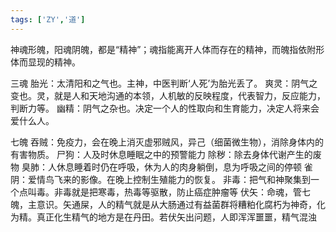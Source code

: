 ```yaml
---
tags: ['ZY','道']
---
```


神魂形魄，阳魂阴魄，都是“精神”；魂指能离开人体而存在的精神，而魄指依附形体而显现的精神。



三魂 
	胎光：太清阳和之气也。主神，中医判断‘人死’为胎光丢了。
	爽灵：阴气之变也。灵，就是人和天地沟通的本领，人机敏的反映程度，代表智力，反应能力，判断力等。
	幽精：阴气之杂也。决定一个人的性取向和生育能力，决定人将来会爱什么人。

七魄
	吞贼：免疫力，会在晚上消灭虚邪贼风，异己（细菌微生物），消除身体内的有害物质。
	尸狗：人及时休息睡眠之中的预警能力 
	除秽：除去身体代谢产生的废物
	臭肺：人休息睡着时仍在呼吸，休为人的肉身躺倒，息为呼吸之间的停顿 
	雀阴：爱情鸟飞来的影像。在晚上控制生殖能力的恢复。
	非毒：把气和神聚集到一个点叫毒。非毒就是把寒毒，热毒等驱散，防止癌症肿瘤等
	伏矢：命魂，管七魄，主意识。矢通屎，人的精气就是从大肠通过有益菌群将糟粕化腐朽为神奇，化为精。真正化生精气的地方是在丹田。若伏矢出问题，人即浑浑噩噩，精气混浊














































